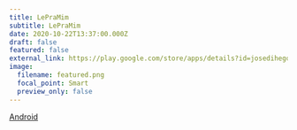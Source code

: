 ```yaml
---
title: LePraMim
subtitle: LePraMim
date: 2020-10-22T13:37:00.000Z
draft: false
featured: false
external_link: https://play.google.com/store/apps/details?id=josedihego.yeux&hl=pt_BR
image:
  filename: featured.png
  focal_point: Smart
  preview_only: false
---
```

[Android](https://play.google.com/store/apps/details?id=josedihego.yeux&hl=pt_BR)